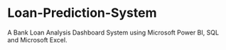 # Loan-Prediction-System
A Bank Loan Analysis Dashboard System using Microsoft Power BI, SQL and Microsoft Excel.
